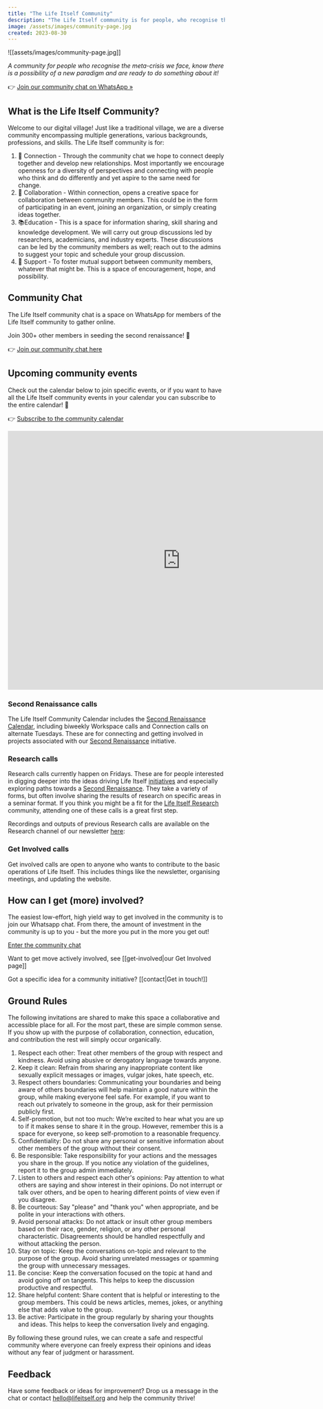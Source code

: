 ```yaml
---
title: "The Life Itself Community"
description: "The Life Itself community is for people, who recognise the meta-crises we face, know there is a possibility of a new paradigm and are ready to do something about it!"
image: /assets/images/community-page.jpg
created: 2023-08-30
---
```


![[assets/images/community-page.jpg]]

_A community for people who recognise the meta-crisis we face, know there is a possibility of a new paradigm and are ready to do something about it!_

👉 [Join our community chat on WhatsApp &raquo;](https://chat.whatsapp.com/JNJCTZugNQn1fq89xbHtfA) 

## What is the Life Itself Community?

Welcome to our digital village! Just like a traditional village, we are a diverse community encompassing multiple generations, various backgrounds, professions, and skills. The Life Itself community is for:

1.  👥 Connection - Through the community chat we hope to connect deeply together and develop new relationships. Most importantly we encourage openness for a diversity of perspectives and connecting with people who think and do differently and yet aspire to the same need for change. 
2.  💯 Collaboration - Within connection, opens a creative space for collaboration between community members. This could be in the form of participating in an event, joining an organization, or simply creating ideas together. 
3.  📚Education - This is a space for information sharing, skill sharing and knowledge development. We will carry out group discussions led by researchers, academicians, and industry experts. These discussions can be led by the community members as well; reach out to the admins to suggest your topic and schedule your group discussion.
4.  💫 Support - To foster mutual support between community members, whatever that might be. This is a space of encouragement, hope, and possibility.
   
## Community Chat

The Life Itself community chat is a space on WhatsApp for members of the Life Itself community to gather online.

Join 300+ other members in seeding the second renaissance! 🎉

👉 [Join our community chat here](https://chat.whatsapp.com/JNJCTZugNQn1fq89xbHtfA) 

## Upcoming community events

Check out the calendar below to join specific events, or if you want to have all the Life Itself community events in your calendar you can subscribe to the entire calendar! 🎉

👉 [Subscribe to the community calendar](https://calendar.google.com/calendar/u/0?cid=Y19kMDY0NjNiYzhiZmU4YWVlNjI1OTkyMTBmNDI3YzMxNzY0YjhkMjFlYmRhZWY5MDhlNTBhMGYyZWE0YTM1ODVlQGdyb3VwLmNhbGVuZGFyLmdvb2dsZS5jb20)

<iframe src="https://calendar.google.com/calendar/embed?height=600&wkst=2&bgcolor=%23f0ca5e&ctz=Africa%2FCeuta&hl=en_GB&showPrint=0&showTitle=0&showCalendars=0&src=Y19kMDY0NjNiYzhiZmU4YWVlNjI1OTkyMTBmNDI3YzMxNzY0YjhkMjFlYmRhZWY5MDhlNTBhMGYyZWE0YTM1ODVlQGdyb3VwLmNhbGVuZGFyLmdvb2dsZS5jb20&color=%23E4C441" style={{borderWidth: '0'}} width="800" height="600" frameborder="0" scrolling="no"></iframe>

### Second Renaissance calls

The Life Itself Community Calendar includes the [Second Renaissance Calendar](https://lu.ma/second-renaissance), including biweekly Workspace calls and Connection calls on alternate Tuesdays. These are for connecting and getting involved in projects associated with our [Second Renaissance](https://secondrenaissance.net/) initiative.

### Research calls

Research calls currently happen on Fridays. These are for people interested in digging deeper into the ideas driving Life Itself [initiatives](https://lifeitself.org/initiatives) and especially exploring paths towards a [Second Renaissance](https://secondrenaissance.net/). They take a variety of forms, but often involve sharing the results of research on specific areas in a seminar format. If you think you might be a fit for the [Life Itself Research](https://lifeitself.org/research) community, attending one of these calls is a great first step.

Recordings and outputs of previous Research calls are available on the Research channel of our newsletter [here](https://news.lifeitself.org/s/research):


### Get Involved calls

Get involved calls are open to anyone who wants to contribute to the basic operations of Life Itself. This includes things like the newsletter, organising meetings, and updating the website.

## How can I get (more) involved?

The easiest low-effort, high yield way to get involved in the community is to join our Whatsapp chat. From there, the amount of investment in the community is up to you - but the more you put in the more you get out!

[Enter the community chat](https://chat.whatsapp.com/JNJCTZugNQn1fq89xbHtfA)

Want to get move actively involved, see [[get-involved|our Get Involved page]]

Got a specific idea for a community initiative? [[contact|Get in touch!]]

## Ground Rules

The following invitations are shared to make this space a collaborative and accessible place for all. For the most part, these are simple common sense. If you show up with the purpose of collaboration, connection, education, and contribution the rest will simply occur organically. 

1. Respect each other: Treat other members of the group with respect and kindness. Avoid using abusive or derogatory language towards anyone.
2. Keep it clean: Refrain from sharing any inappropriate content like sexually explicit messages or images, vulgar jokes, hate speech, etc.
3. Respect others boundaries: Communicating your boundaries and being aware of others boundaries will help maintain a good nature within the group, while making everyone feel safe. For example, if you want to reach out privately to someone in the group, ask for their permission publicly first.
4. Self-promotion, but not too much: We’re excited to hear what you are up to if it makes sense to share it in the group. However, remember this is a space for everyone, so keep self-promotion to a reasonable frequency. 
5. Confidentiality: Do not share any personal or sensitive information about other members of the group without their consent.
6. Be responsible: Take responsibility for your actions and the messages you share in the group. If you notice any violation of the guidelines, report it to the group admin immediately.
7. Listen to others and respect each other's opinions: Pay attention to what others are saying and show interest in their opinions. Do not interrupt or talk over others, and be open to hearing different points of view even if you disagree.
8. Be courteous: Say "please" and "thank you" when appropriate, and be polite in your interactions with others.
9. Avoid personal attacks: Do not attack or insult other group members based on their race, gender, religion, or any other personal characteristic. Disagreements should be handled respectfully and without attacking the person.
10. Stay on topic: Keep the conversations on-topic and relevant to the purpose of the group. Avoid sharing unrelated messages or spamming the group with unnecessary messages.
11. Be concise: Keep the conversation focused on the topic at hand and avoid going off on tangents. This helps to keep the discussion productive and respectful.
12. Share helpful content: Share content that is helpful or interesting to the group members. This could be news articles, memes, jokes, or anything else that adds value to the group.
13. Be active: Participate in the group regularly by sharing your thoughts and ideas. This helps to keep the conversation lively and engaging.

By following these ground rules, we can create a safe and respectful community where everyone can freely express their opinions and ideas without any fear of judgment or harassment.

## Feedback

Have some feedback or ideas for improvement? Drop us a message in the chat or contact hello@lifeitself.org and help the community thrive!
